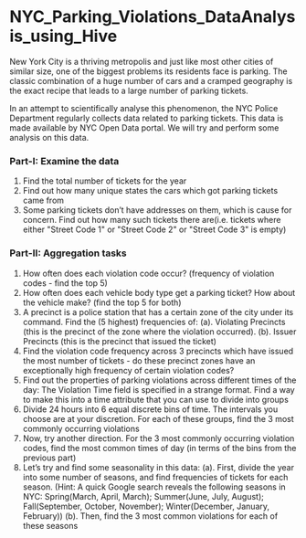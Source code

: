 # NYC_Parking_Violations_DataAnalysis_using_Hive

New York City is a thriving metropolis and just like most other cities of similar size, one of the biggest problems its residents face is parking. The classic combination of a huge number of cars and a cramped geography is the exact recipe that leads to a large number of parking tickets.

 

In an attempt to scientifically analyse this phenomenon, the NYC Police Department regularly collects data related to parking tickets. This data is made available by NYC Open Data portal. We will try and perform some analysis on this data.

### Part-I: Examine the data

1. Find the total number of tickets for the year
2. Find out how many unique states the cars which got parking tickets came from
3. Some parking tickets don’t have addresses on them, which is cause for concern. Find out how many such tickets there are(i.e. tickets where either "Street Code 1" or "Street Code 2" or "Street Code 3" is empty)

### Part-II: Aggregation tasks

1. How often does each violation code occur? (frequency of violation codes - find the top 5)
2. How often does each vehicle body type get a parking ticket? How about the vehicle make? (find the top 5 for both)
3. A precinct is a police station that has a certain zone of the city under its command. Find the (5 highest) frequencies of:
(a). Violating Precincts (this is the precinct of the zone where the violation occurred).
(b). Issuer Precincts (this is the precinct that issued the ticket)
4. Find the violation code frequency across 3 precincts which have issued the most number of tickets - do these precinct zones have an exceptionally high frequency of certain violation codes?
5. Find out the properties of parking violations across different times of the day: The Violation Time field is specified in a strange format. Find a way to make this into a time attribute that you can use to divide into groups
6. Divide 24 hours into 6 equal discrete bins of time. The intervals you choose are at your discretion. For each of these groups, find the 3 most commonly occurring violations
7. Now, try another direction. For the 3 most commonly occurring violation codes, find the most common times of day (in terms of the bins from the previous part)
8. Let’s try and find some seasonality in this data:
(a). First, divide the year into some number of seasons, and find frequencies of tickets for each season. (Hint: A quick Google search reveals the following seasons in NYC: Spring(March, April, March); Summer(June, July, August); Fall(September, October, November); Winter(December, January, February))
(b). Then, find the 3 most common violations for each of these seasons
